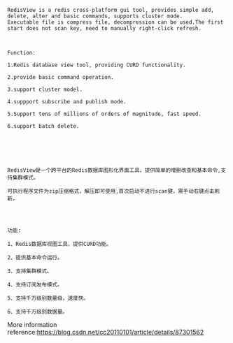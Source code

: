﻿    RedisView is a redis cross-platform gui tool, provides simple add, delete, alter and basic commands, supports cluster mode. 
    Executable file is compress file, decompression can be used.The first start does not scan key, need to manually right-click refresh.



    Function:
    
    1.Redis database view tool, providing CURD functionality.
        
    2.provide basic command operation.
        
    3.support cluster model.
        
    4.suppport subscribe and publish mode.
    
    5.Support tens of millions of orders of magnitude, fast speed.
        
    6.support batch delete.






    RedisView是一个跨平台的Redis数据库图形化界面工具，提供简单的增删改查和基本命令,支持集群模式。
 
    可执行程序文件为zip压缩格式，解压即可使用,首次启动不进行scan键，需手动右键点击刷新。
	
	
	
	
    功能:

    1、Redis数据库视图工具，提供CURD功能。
    
    2、提供基本命令运行。
	
    3、支持集群模式。

    4、支持订阅发布模式。
    
    5、支持千万级别数量级，速度快。

    6、支持千万级别数据量。
    
    
More information reference:https://blog.csdn.net/cc20110101/article/details/87301562
